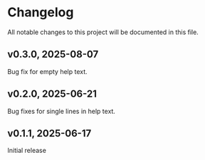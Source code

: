 # Changelog

All notable changes to this project will be documented in this file.

## v0.3.0, 2025-08-07

Bug fix for empty help text.

## v0.2.0, 2025-06-21

Bug fixes for single lines in help text.

## v0.1.1, 2025-06-17

Initial release
